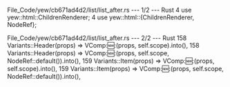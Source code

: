 File_Code/yew/cb671ad4d2/list/list_after.rs --- 1/2 --- Rust
4 use yew::html::ChildrenRenderer;                                                                                                                           4 use yew::html::{ChildrenRenderer, NodeRef};

File_Code/yew/cb671ad4d2/list/list_after.rs --- 2/2 --- Rust
158             Variants::Header(props) => VComp::new::<ListHeader>(props, self.scope).into(),                                                               158             Variants::Header(props) => VComp::new::<ListHeader>(props, self.scope, NodeRef::default()).into(),
159             Variants::Item(props) => VComp::new::<ListItem>(props, self.scope).into(),                                                                   159             Variants::Item(props) => VComp::new::<ListItem>(props, self.scope, NodeRef::default()).into(),

